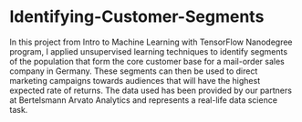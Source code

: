 # Identifying-Customer-Segments
In this project from Intro to Machine Learning with TensorFlow Nanodegree program, I applied unsupervised learning techniques to identify segments of the population that form the core customer base for a mail-order sales company in Germany. These segments can then be used to direct marketing campaigns towards audiences that will have the highest expected rate of returns. The data used has been provided by our partners at Bertelsmann Arvato Analytics and represents a real-life data science task.
